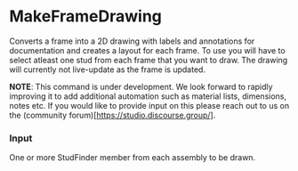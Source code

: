 # MakeFrameDrawing

Converts a frame into a 2D drawing with labels and annotations for documentation and creates a layout for each frame.  To use you will have to select atleast one stud from each frame that you want to draw.  The drawing will currently not live-update as the frame is updated.

**NOTE**: This command is under development. We look forward to rapidly improving it to add additional automation such as material lists, dimensions, notes etc.  If you would like to provide input on this please reach out to us on the (community forum)[https://studio.discourse.group/].

### Input
One or more StudFinder member from each assembly to be drawn.
